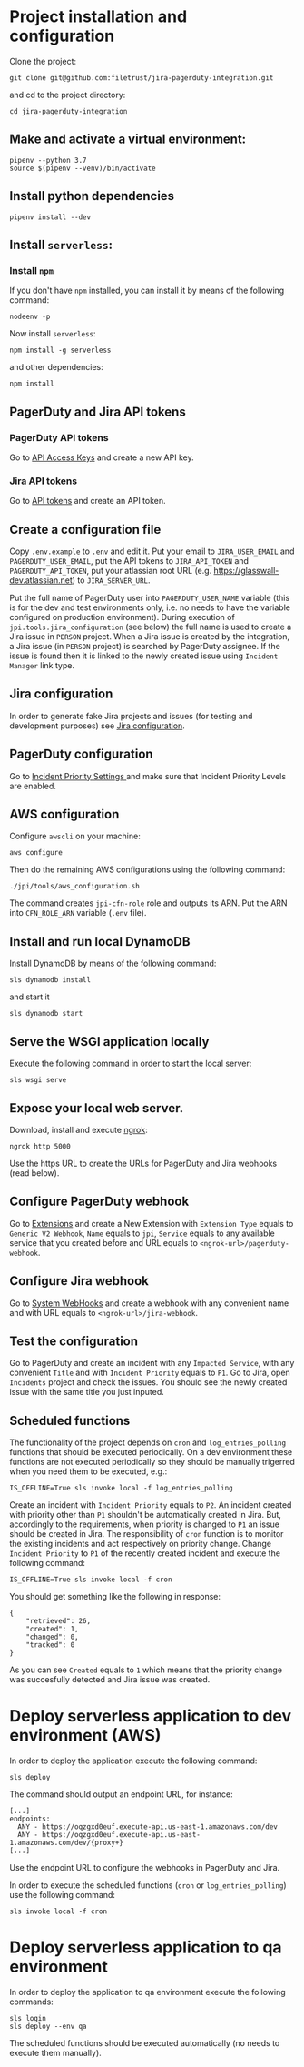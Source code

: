 # Project installation and configuration

Clone the project:

```
git clone git@github.com:filetrust/jira-pagerduty-integration.git
```

and cd to the project directory:

```
cd jira-pagerduty-integration
```

## Make and activate a virtual environment:

```
pipenv --python 3.7
source $(pipenv --venv)/bin/activate
```

## Install python dependencies

```
pipenv install --dev
```

## Install `serverless`:

### Install `npm`

If you don't have `npm` installed, you can install it by means of the
following command:

```
nodeenv -p
```

Now install `serverless`:

```
npm install -g serverless
```

and other dependencies:

```
npm install
```

## PagerDuty and Jira API tokens

### PagerDuty API tokens

Go to [API Access Keys](https://glasswall-dev.pagerduty.com/api_keys) and
create a new API key.

### Jira API tokens

Go to [API tokens](https://id.atlassian.com/manage/api-tokens) and
create an API token.

## Create a configuration file

Copy `.env.example` to `.env` and edit it. Put your email to
`JIRA_USER_EMAIL` and `PAGERDUTY_USER_EMAIL`, put the API tokens to
`JIRA_API_TOKEN` and `PAGERDUTY_API_TOKEN`, put your atlassian root
URL (e.g. https://glasswall-dev.atlassian.net) to `JIRA_SERVER_URL`.

Put the full name of PagerDuty user into `PAGERDUTY_USER_NAME`
variable (this is for the dev and test environments only, i.e. no
needs to have the variable configured on production
environment). During execution of `jpi.tools.jira_configuration` (see
below) the full name is used to create a Jira issue in `PERSON`
project. When a Jira issue is created by the integration, a Jira issue
(in `PERSON` project) is searched by PagerDuty assignee. If the issue
is found then it is linked to the newly created issue using `Incident
Manager` link type.

## Jira configuration

In order to generate fake Jira projects and issues (for testing and
development purposes) see [Jira configuration](JIRA_CONFIGURATION.md).

## PagerDuty configuration

Go to [Incident Priority Settings
](https://glasswall-dev.pagerduty.com/account/incident_priorities) and
make sure that Incident Priority Levels are enabled.

## AWS configuration

Configure `awscli` on your machine:

```
aws configure
```

Then do the remaining AWS configurations using the following command:

```
./jpi/tools/aws_configuration.sh
```

The command creates `jpi-cfn-role` role and outputs its ARN. Put the
ARN into `CFN_ROLE_ARN` variable (`.env` file).

## Install and run local DynamoDB

Install DynamoDB by means of the following command:

```
sls dynamodb install
```

and start it

```
sls dynamodb start
```

## Serve the WSGI application locally

Execute the following command in order to start the local server:

```
sls wsgi serve
```

## Expose your local web server.

Download, install and execute [ngrok](https://ngrok.com):

```
ngrok http 5000
```

Use the https URL to create the URLs for PagerDuty and Jira
webhooks (read below).

## Configure PagerDuty webhook

Go to [Extensions](https://glasswall-dev.pagerduty.com/extensions) and
create a New Extension with `Extension Type` equals to `Generic V2
Webhook`, `Name` equals to `jpi`, `Service` equals to any available
service that you created before and URL equals to
`<ngrok-url>/pagerduty-webhook`.

## Configure Jira webhook

Go to [System
WebHooks](https://glasswall-dev.atlassian.net/plugins/servlet/webhooks)
and create a webhook with any convenient name and with URL equals to
`<ngrok-url>/jira-webhook`.

## Test the configuration

Go to PagerDuty and create an incident with any `Impacted Service`,
with any convenient `Title` and with `Incident Priority` equals to
`P1`. Go to Jira, open `Incidents` project and check the issues. You
should see the newly created issue with the same title you just
inputed.

## Scheduled functions

The functionality of the project depends on `cron` and
`log_entries_polling` functions that should be executed
periodically. On a dev environment these functions are not executed
periodically so they should be manually trigerred when you need them
to be executed, e.g.:

```
IS_OFFLINE=True sls invoke local -f log_entries_polling
```

Create an incident with `Incident Priority` equals to `P2`. An
incident created with priority other than `P1` shouldn't be
automatically created in Jira. But, accordingly to the requirements,
when priority is changed to `P1` an issue should be created in
Jira. The responsibility of `cron` function is to monitor the existing
incidents and act respectively on priority change. Change `Incident
Priority` to `P1` of the recently created incident and execute the
following command:

```
IS_OFFLINE=True sls invoke local -f cron
```

You should get something like the following in response:

```
{
    "retrieved": 26,
    "created": 1,
    "changed": 0,
    "tracked": 0
}
```

As you can see `Created` equals to `1` which means that the priority
change was succesfully detected and Jira issue was created.

# Deploy serverless application to dev environment (AWS)

In order to deploy the application execute the following command:

```
sls deploy
```

The command should output an endpoint URL, for instance:

```
[...]
endpoints:
  ANY - https://oqzgxd0euf.execute-api.us-east-1.amazonaws.com/dev
  ANY - https://oqzgxd0euf.execute-api.us-east-1.amazonaws.com/dev/{proxy+}
[...]

```

Use the endpoint URL to configure the webhooks in PagerDuty and Jira.

In order to execute the scheduled functions (`cron` or
`log_entries_polling`) use the following command:

```
sls invoke local -f cron
```

# Deploy serverless application to qa environment

In order to deploy the application to qa environment execute the
following commands:

```
sls login
sls deploy --env qa
```

The scheduled functions should be executed automatically (no needs to
execute them manually).

